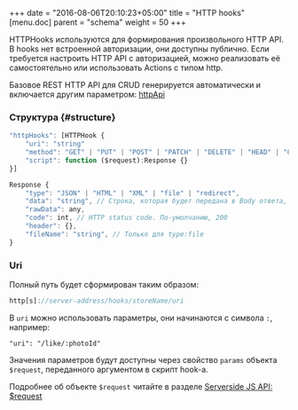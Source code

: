 +++
date = "2016-08-06T20:10:23+05:00"
title = "HTTP hooks"
[menu.doc]
    parent = "schema"
    weight = 50
+++

HTTPHooks используются для формирования произвольного HTTP API. В hooks нет встроенной авторизации,
они доступны публично. Если требуется настроить HTTP API с авторизацией, можно реализовать её самостоятельно
или использовать Actions с типом http.

Базовое REST HTTP API для CRUD генерируется автоматически и включается другим параметром: [httpApi](/doc/store_reference/#http-api)

### Структура {#structure}
~~~javascript
"httpHooks": [HTTPHook {
    "uri": "string"
    "method": "GET" | "PUT" | "POST" | "PATCH" | "DELETE" | "HEAD" | "OPTIONS",
    "script": function ($request):Response {}
}]

Response {
    "type": "JSON" | "HTML" | "XML" | "file" | "redirect",
    "data": "string", // Строка, которая будет передана в Body ответа, либо адрес для редиректа для type:redirect
    "rawData": any,
    "code": int, // HTTP status code. По-умолчанию, 200
    "header": {},
    "fileName": "string", // Только для type:file
}
~~~

### Uri
Полный путь будет сформирован таким образом:
~~~javascript
http[s]://server-address/hooks/storeName/uri
~~~
В `uri` можно использовать параметры, они начинаются с символа `:`, например:
```
"uri": "/like/:photoId"
```
Значения параметров будут доступны через свойство `params` объекта `$request`, переданного аргументом
в скрипт hook-а.

Подробнее об объекте `$request` читайте в разделе [Serverside JS API: $request](/doc/request/)